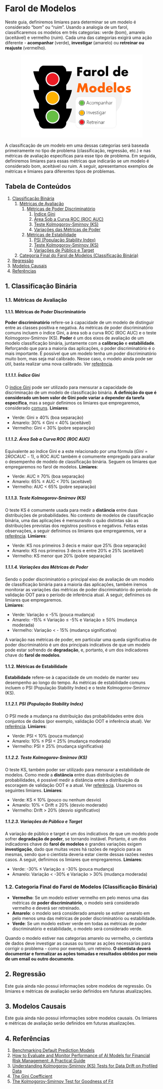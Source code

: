 # Farol de Modelos

Neste guia, definiremos limiares para determinar se um modelo é considerado “bom” ou “ruim”. Usando a analogia de um farol, classificaremos os modelos em três categorias: verde (bom), amarelo (aceitável) e vermelho (ruim). Cada uma das categorias exigirá uma ação diferente - <strong> acompanhar </strong> (verde), <strong> investigar </strong> (amarelo) ou <strong> retreinar ou reajuste </strong> (vermelho).

<center>
<img src="farol_modelos.png" width="400"/>
</center>

A classificação de um modelo em uma dessas categorias será baseada primeiramente no tipo de problema (classificação, regressão, etc.) e nas métricas de avaliação específicas para esse tipo de problema. Em seguida, definiremos limiares para essas métricas que indicarão se um modelo é considerado bom, aceitável ou ruim. A seguir, apresentamos exemplos de métricas e limiares para diferentes tipos de problemas.

## Tabela de Conteúdos

1. [Classificação Binária](#1.-Classificação-Binária)
    1. [Métricas de Avaliação](#1.1.-Métricas-de-Avaliação)
        1. [Métricas de Poder Discriminatório](#1.1.1.-Métricas-de-Poder-Discriminatório)
            1. [Índice Gini](#1.1.1.1.-Índice-Gini)
            2. [Área Sob a Curva ROC (ROC AUC)](#1.1.1.2.-Área-Sob-a-Curva-ROC-(ROC-AUC))
            3. [Teste Kolmogorov-Smirnov (KS)](#1.1.1.3.-Teste-Kolmogorov-Smirnov-(KS))
            4. [Variações das Métricas de Poder](#1.1.1.4.-Variações-das-Métricas-de-Poder)
        2. [Métricas de Estabilidade](#1.1.2.-Métricas-de-Estabilidade)
            1. [PSI (População Stability Index)](#1.1.2.1.-PSI-(População-Stability-Index))
            2. [Teste Kolmogorov-Smirnov (KS)](#1.1.2.2.-Teste-Kolmogorov-Smirnov-(KS))
            3. [Variações de Público e Target](#1.1.2.3.-Variações-de-Público-e-Target)
    2. [Categoria Final do Farol de Modelos (Classificação Binária)](#1.2.-Categoria-Final-do-Farol-de-Modelos-(Classificação-Binária))
2. [Regressão](#2.-Regressão)
3. [Modelos Causais](#3.-Modelos-Causais)
4. [Referências](#4.-Referências)

## 1. Classificação Binária

### 1.1. Métricas de Avaliação

#### 1.1.1. Métricas de Poder Discriminatório

<strong>Poder discriminatório</strong> refere-se à capacidade de um modelo de distinguir entre as classes positiva e negativa. As métricas de poder discriminatório comuns incluem o índice Gini, a área sob a curva ROC (ROC AUC) e o teste Kolmogorov-Smirnov (KS). <strong>Poder</strong> é um dos eixos de avaliação de um modelo classificação binária, juntamente com a <strong>calibração</strong> e <strong>estabilidade</strong>. Reforçando que para a maioria das aplicações, o poder discriminatório é o mais importante. É possível que um modelo tenha um poder discriminatório muito bom, mas seja mal calibrado. Nesse caso, o modelo ainda pode ser útil, basta realizar uma nova calibrado. Ver [referência](https://www.rogermstein.com/wp-content/uploads/BenchmarkingDefaultPredictionModels_TR030124.pdf).

##### 1.1.1.1. Índice Gini
O [índice Gini](https://www.dss.uniroma1.it/RePec/mtn/articoli/2005-1-1.pdf) pode ser utilizado para mensurar a capacidade de discriminação de um modelo de classificação binária. <strong>A definição do que é considerado um bom valor de Gini pode variar a depender da tarefa específica</strong>, mas a seguir definimos os limiares que empregaremos, considerado [comuns](https://medium.com/anolytics/how-to-evaluate-and-monitor-performance-of-ai-models-for-financial-risk-management-a-practical-b600d50140cb).
<strong>Limiares</strong>:
- Verde: Gini ≥ 40% (boa separação)
- Amarelo: 30% ≤ Gini < 40% (aceitável)
- Vermelho: Gini < 30% (pobre separação)

##### 1.1.1.2. Área Sob a Curva ROC (ROC AUC)
Equivalente ao índice Gini e a este relacionado por uma fórmula ($Gini = 2ROCAUC-1$), o ROC AUC também é comumente empregado para avaliar o desempenho de modelo de classificação binária. Seguem os limiares que empregaremos no farol de modelos.
<strong>Limiares</strong>:
- Verde: AUC ≥ 70% (boa separação)
- Amarelo: 65% ≤ AUC < 70% (aceitável)
- Vermelho: AUC < 65% (pobre separação)

##### 1.1.1.3. Teste Kolmogorov-Smirnov (KS)
O teste KS é comumente usada para medir a <strong>distância</strong> entre duas distribuições de probabilidades. No contexto de modelos de classificação binária, uma das aplicações é mensurando o quão distintas são as distribuições previstas dos registros positivos e negativos. Feitas estas observações, a seguir definimos os limiares que empregaremos, ver a [referência](https://medium.com/anolytics/how-to-evaluate-and-monitor-performance-of-ai-models-for-financial-risk-management-a-practical-b600d50140cb).
<strong>Limiares</strong>:
- Verde: KS nos primeiros 3 decis e maior que 25% (boa separação)
- Amarelo: KS nos primeiros 3 decis e entre 20% e 25% (aceitável)
- Vermelho: KS menor que 20% (pobre separação)

##### 1.1.1.4. Variações das Métricas de Poder
Sendo o poder discriminatório o principal eixo de avaliação de um modelo de classificação binária para a maioria das aplicações, também iremos monitorar as variações das métricas de poder discriminatório do período de validação OOT para o período de inferência atual. A seguir, definimos os limiares que empregaremos.	
<strong>Limiares</strong>:
- Verde: Variação ≤ -5% (pouca mudança)
- Amarelo: -15% ≤ Variação ≤ -5% e Variação ≥ 50% (mudança moderada)
- Vermelho: Variação < - 15% (mudança significativa)

A variação nas métricas de poder, em particular uma queda significativa de poder discriminatório é um dos principais indicativos de que um modelo pode estar sofrendo de <strong>degradação</strong>, e, portanto, é um dos indicadores chave do <strong>farol de modelos</strong>.

#### 1.1.2. Métricas de Estabilidade

<strong>Estabilidade</strong> refere-se à capacidade de um modelo de manter seu desempenho ao longo do tempo. As métricas de estabilidade comuns incluem o PSI (População Stability Index) e o teste Kolmogorov-Smirnov (KS).

##### 1.1.2.1. PSI (População Stability Index)
O PSI mede a mudança na distribuição das probabilidades entre dois conjuntos de dados (por exemplo, validação OOT e inferência atual). Ver [referência](https://medium.com/anolytics/how-to-evaluate-and-monitor-performance-of-ai-models-for-financial-risk-management-a-practical-b600d50140cb). 
<strong>Limiares</strong>:
- Verde: PSI < 10% (pouca mudança)
- Amarelo: 10% ≤ PSI < 25% (mudança moderada)
- Vermelho: PSI ≥ 25% (mudança significativa)

##### 1.1.2.2. Teste Kolmogorov-Smirnov (KS)
O teste KS, também poder ser utilizado para mensurar a estabilidade de modelos. Como mede a <strong>distância</strong> entre duas distribuições de probabilidades, é possível medir a distância entre a distribuição da escoragem de validação OOT e a atual. Ver [referência](https://towardsdatascience.com/understanding-kolmogorov-smirnov-ks-tests-for-data-drift-on-profiled-data-5c8317796f78). Usaremos os seguintes limiares.
<strong>Limiares</strong>:
- Verde: KS ≤ 10% (pouco ou nenhum desvio)
- Amarelo: 10% < Drift ≤ 20% (desvio moderado)
- Vermelho: Drift > 20% (desvio significativo)

##### 1.1.2.3. Variações de Público e Target

A variação de público e target é um dos indicativos de que um modelo pode sofrer <strong>degradação de poder</strong>, se tornando instável. Portanto, é um dos indicadores chave do <strong>farol de modelos</strong> e grandes variações exigem <strong>investigação</strong>, dado que muitas vezes há razões de negócio para as mesmas, sendo que o cientista deveria estar ciente dessas razões nestes casos. A seguir, definimos os limiares que empregaremos.
<strong>Limiares</strong>:
- Verde: -30% ≤ Variação ≤ -30% (pouca mudança)
- Amarelo: Variação < -30% e Variação > 30% (mudança moderada)

### 1.2. Categoria Final do Farol de Modelos (Classificação Binária)

- <strong>Vermelho</strong>: Se um modelo estiver vermelho em pelo menos uma das métricas de <strong>poder discriminatório</strong>, o modelo será considerado vermelho e deverá ser retreinado.
- <strong>Amarelo</strong>: o modelo será considerado amarelo se estiver amarelo em pelo menos uma das métricas de poder discriminatório ou estabilidade.
- <strong>Verde</strong>: Se um modelo estiver verde em todas as métricas de poder discriminatório e estabilidade, o modelo será considerado verde.

Quando o modelo estiver nas categorias amarelo ou vermelho, o cientista de dados deve investigar as causas ou tomar as ações necessárias para corrigir o problema - como por exemplo, um retreino. <strong> O cientista deverá documentar e formalizar as ações tomadas e resultados obtidos por meio de um email ou outro documento</strong>.

## 2. Regressão

Este guia ainda não possui informações sobre modelos de regressão. Os limiares e métricas de avaliação serão definidos em futuras atualizações.

## 3. Modelos Causais

Este guia ainda não possui informações sobre modelos causais. Os limiares e métricas de avaliação serão definidos em futuras atualizações.

## 4. Referências

1) [Benchmarking Default Prediction Models](https://www.rogermstein.com/wp-content/uploads/BenchmarkingDefaultPredictionModels_TR030124.pdf)
2) [How to Evaluate and Monitor Performance of AI Models for Financial Risk Management: A Practical Guide](https://medium.com/anolytics/how-to-evaluate-and-monitor-performance-of-ai-models-for-financial-risk-management-a-practical-b600d50140cb)
3) [Understanding Kolmogorov-Smirnov (KS) Tests for Data Drift on Profiled Data](https://towardsdatascience.com/understanding-kolmogorov-smirnov-ks-tests-for-data-drift-on-profiled-data-5c8317796f78)
4) [The Gini Coefficient](https://www.dss.uniroma1.it/RePec/mtn/articoli/2005-1-1.pdf)
5) [The Kolmogorov-Smirnov Test for Goodness of Fit](https://www.itl.nist.gov/div898/handbook/eda/section3/eda35g.htm)
